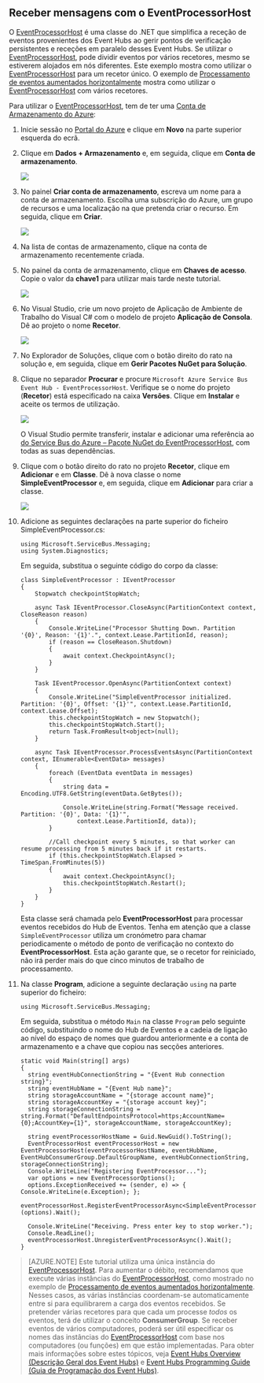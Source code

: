 ## Receber mensagens com o EventProcessorHost

O [EventProcessorHost][] é uma classe do .NET que simplifica a receção de eventos provenientes dos Event Hubs ao gerir pontos de verificação persistentes e receções em paralelo desses Event Hubs. Se utilizar o [EventProcessorHost][], pode dividir eventos por vários recetores, mesmo se estiverem alojados em nós diferentes. Este exemplo mostra como utilizar o [EventProcessorHost][] para um recetor único. O exemplo de [Processamento de eventos aumentados horizontalmente][] mostra como utilizar o [EventProcessorHost][] com vários recetores.

Para utilizar o [EventProcessorHost][], tem de ter uma [Conta de Armazenamento do Azure][]:

1. Inicie sessão no [Portal do Azure][] e clique em **Novo** na parte superior esquerda do ecrã.

2. Clique em **Dados + Armazenamento** e, em seguida, clique em **Conta de armazenamento**.

    ![][1]

3. No painel **Criar conta de armazenamento**, escreva um nome para a conta de armazenamento. Escolha uma subscrição do Azure, um grupo de recursos e uma localização na que pretenda criar o recurso. Em seguida, clique em **Criar**.

    ![][2]

4. Na lista de contas de armazenamento, clique na conta de armazenamento recentemente criada.

5. No painel da conta de armazenamento, clique em **Chaves de acesso**. Copie o valor da **chave1** para utilizar mais tarde neste tutorial.

    ![][3]

4. No Visual Studio, crie um novo projeto de Aplicação de Ambiente de Trabalho do Visual C# com o modelo de projeto **Aplicação de Consola**. Dê ao projeto o nome **Recetor**.

    ![][14]

5. No Explorador de Soluções, clique com o botão direito do rato na solução e, em seguida, clique em **Gerir Pacotes NuGet para Solução**.

6. Clique no separador **Procurar** e procure `Microsoft Azure Service Bus Event Hub - EventProcessorHost`. Verifique se o nome do projeto (**Recetor**) está especificado na caixa **Versões**. Clique em **Instalar** e aceite os termos de utilização.

    ![][13]

    O Visual Studio permite transferir, instalar e adicionar uma referência ao [do Service Bus do Azure – Pacote NuGet do EventProcessorHost](https://www.nuget.org/packages/Microsoft.Azure.ServiceBus.EventProcessorHost), com todas as suas dependências.

7. Clique com o botão direito do rato no projeto **Recetor**, clique em **Adicionar** e em **Classe**. Dê à nova classe o nome **SimpleEventProcessor** e, em seguida, clique em **Adicionar** para criar a classe.

    ![][15]

8. Adicione as seguintes declarações na parte superior do ficheiro SimpleEventProcessor.cs:

    ```
    using Microsoft.ServiceBus.Messaging;
    using System.Diagnostics;
    ```

    Em seguida, substitua o seguinte código do corpo da classe:

    ```
    class SimpleEventProcessor : IEventProcessor
    {
        Stopwatch checkpointStopWatch;

        async Task IEventProcessor.CloseAsync(PartitionContext context, CloseReason reason)
        {
            Console.WriteLine("Processor Shutting Down. Partition '{0}', Reason: '{1}'.", context.Lease.PartitionId, reason);
            if (reason == CloseReason.Shutdown)
            {
                await context.CheckpointAsync();
            }
        }

        Task IEventProcessor.OpenAsync(PartitionContext context)
        {
            Console.WriteLine("SimpleEventProcessor initialized.  Partition: '{0}', Offset: '{1}'", context.Lease.PartitionId, context.Lease.Offset);
            this.checkpointStopWatch = new Stopwatch();
            this.checkpointStopWatch.Start();
            return Task.FromResult<object>(null);
        }

        async Task IEventProcessor.ProcessEventsAsync(PartitionContext context, IEnumerable<EventData> messages)
        {
            foreach (EventData eventData in messages)
            {
                string data = Encoding.UTF8.GetString(eventData.GetBytes());

                Console.WriteLine(string.Format("Message received.  Partition: '{0}', Data: '{1}'",
                    context.Lease.PartitionId, data));
            }

            //Call checkpoint every 5 minutes, so that worker can resume processing from 5 minutes back if it restarts.
            if (this.checkpointStopWatch.Elapsed > TimeSpan.FromMinutes(5))
            {
                await context.CheckpointAsync();
                this.checkpointStopWatch.Restart();
            }
        }
    }
    ```

    Esta classe será chamada pelo **EventProcessorHost** para processar eventos recebidos do Hub de Eventos. Tenha em atenção que a classe `SimpleEventProcessor` utiliza um cronómetro para chamar periodicamente o método de ponto de verificação no contexto do **EventProcessorHost**. Esta ação garante que, se o recetor for reiniciado, não irá perder mais do que cinco minutos de trabalho de processamento.

9. Na classe **Program**, adicione a seguinte declaração `using` na parte superior do ficheiro:

    ```
    using Microsoft.ServiceBus.Messaging;
    ```

    Em seguida, substitua o método `Main` na classe `Program` pelo seguinte código, substituindo o nome do Hub de Eventos e a cadeia de ligação ao nível do espaço de nomes que guardou anteriormente e a conta de armazenamento e a chave que copiou nas secções anteriores. 

    ```
    static void Main(string[] args)
    {
      string eventHubConnectionString = "{Event Hub connection string}";
      string eventHubName = "{Event Hub name}";
      string storageAccountName = "{storage account name}";
      string storageAccountKey = "{storage account key}";
      string storageConnectionString = string.Format("DefaultEndpointsProtocol=https;AccountName={0};AccountKey={1}", storageAccountName, storageAccountKey);

      string eventProcessorHostName = Guid.NewGuid().ToString();
      EventProcessorHost eventProcessorHost = new EventProcessorHost(eventProcessorHostName, eventHubName, EventHubConsumerGroup.DefaultGroupName, eventHubConnectionString, storageConnectionString);
      Console.WriteLine("Registering EventProcessor...");
      var options = new EventProcessorOptions();
      options.ExceptionReceived += (sender, e) => { Console.WriteLine(e.Exception); };
      eventProcessorHost.RegisterEventProcessorAsync<SimpleEventProcessor>(options).Wait();

      Console.WriteLine("Receiving. Press enter key to stop worker.");
      Console.ReadLine();
      eventProcessorHost.UnregisterEventProcessorAsync().Wait();
    }
    ```

> [AZURE.NOTE] Este tutorial utiliza uma única instância do [EventProcessorHost][]. Para aumentar o débito, recomendamos que execute várias instâncias do [EventProcessorHost][], como mostrado no exemplo de [Processamento de eventos aumentados horizontalmente][]. Nesses casos, as várias instâncias coordenam-se automaticamente entre si para equilibrarem a carga dos eventos recebidos. Se pretender várias recetores para que cada um processe *todos* os eventos, terá de utilizar o conceito **ConsumerGroup**. Se receber eventos de vários computadores, poderá ser útil especificar os nomes das instâncias do [EventProcessorHost][] com base nos computadores (ou funções) em que estão implementadas. Para obter mais informações sobre estes tópicos, veja [Event Hubs Overview (Descrição Geral dos Event Hubs)][] e [Event Hubs Programming Guide (Guia de Programação dos Event Hubs)][].

<!-- Links -->
[Event Hubs Overview (Descrição Geral dos Event Hubs)]: event-hubs-overview.md
[Event Hubs Programming Guide (Guia de Programação dos Event Hubs)]: event-hubs-programming-guide.md
[Processamento de eventos aumentados horizontalmente]: https://code.msdn.microsoft.com/Service-Bus-Event-Hub-45f43fc3
[Conta de Armazenamento do Azure]: ../storage/storage-create-storage-account.md
[EventProcessorHost]: http://msdn.microsoft.com/library/azure/microsoft.servicebus.messaging.eventprocessorhost(v=azure.95).aspx
[Portal do Azure]: https://portal.azure.com

<!-- Images -->

[1]: ./media/service-bus-event-hubs-getstarted-receive-ephcs/create-storage1.png
[2]: ./media/service-bus-event-hubs-getstarted-receive-ephcs/create-storage2.png
[3]: ./media/service-bus-event-hubs-getstarted-receive-ephcs/create-storage3.png
[13]: ./media/service-bus-event-hubs-getstarted-receive-ephcs/create-eph-csharp1.png
[14]: ./media/service-bus-event-hubs-getstarted-receive-ephcs/create-receiver-csharp1.png
[15]: ./media/service-bus-event-hubs-getstarted-receive-ephcs/create-receiver-csharp2.png




<!--HONumber=sep16_HO1-->


